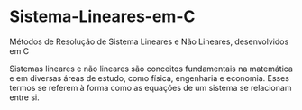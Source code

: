 # Sistema-Lineares-em-C
Métodos de Resolução de Sistema Lineares e Não Lineares, desenvolvidos em C

Sistemas lineares e não lineares são conceitos fundamentais na matemática e em diversas áreas de estudo, como física, engenharia e economia. Esses termos se referem à forma como as equações de um sistema se relacionam entre si.

